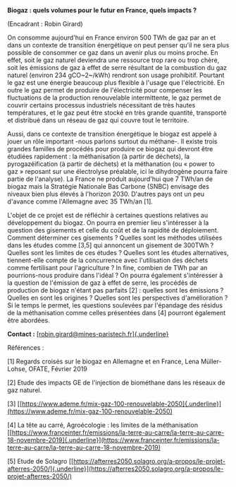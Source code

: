 **Biogaz : quels volumes pour le futur en France, quels impacts ?**

(Encadrant : Robin Girard)

On consomme aujourd'hui en France environ 500 TWh de gaz par an et dans
un contexte de transition énergétique on peut penser qu'il ne sera plus
possible de consommer ce gaz dans un avenir plus ou moins proche. En
effet, soit le gaz naturel deviendra une ressource trop rare ou trop
chère, soit les émissions de gaz à effet de serre résultant de la
combustion du gaz naturel (environ 234 gCO~2~/kWh) rendront son usage
prohibitif. Pourtant le gaz est une énergie beaucoup plus flexible à
l'usage que l'électricité. En outre le gaz permet de produire de
l'électricité pour compenser les fluctuations de la production
renouvelable intermittente, le gaz permet de couvrir certains processus
industriels nécessitant de très hautes températures, et le gaz peut être
stocké en très grande quantité, transporté et distribué dans un réseau
de gaz qui couvre tout le territoire.

Aussi, dans ce contexte de transition énergétique le biogaz est appelé à
jouer un rôle important -nous parlons surtout du méthane-. Il existe
trois grandes familles de procédés pour produire ce biogaz qui devront
être étudiées rapidement : la méthanisation (à partir de déchets), la
pyrogazéification (à partir de déchets) et la méthanation (ou « power to
gaz » reposant sur une électrolyse préalable, ici le dihydrogène pourra
faire partie de l'analyse). La France ne produit aujourd'hui que 7
TWh/an de biogaz mais la Stratégie Nationale Bas Carbone (SNBC) envisage
des niveaux bien plus élevés à l'horizon 2030. D'autres pays ont un peu
d'avance comme l'Allemagne avec 35 TWh/an \[1\].

L'objet de ce projet est de réfléchir à certaines questions relatives au
développement du biogaz. On pourra en premier lieu s'intéresser à la
question des gisements et celle du coût et de la rapidité de
déploiement. Comment déterminer ces gisements ? Quelles sont les
méthodes utilisées dans les études comme \[3,5\] qui annoncent un
gisement de 300TWh ? Quelles sont les limites de ces études ? Quelles
sont les études alternatives, tiennent-elle compte de la concurrence
avec l'utilisation des déchets comme fertilisant pour l'agriculture ? In
fine, combien de TWh par an pourrions-nous produire dans l'idéal ? On
pourra également s'intéresser à la question de l'émission de gaz à effet
de serre, les procédés de production de biogaz n'étant pas parfaits
\[2\] : quelles sont les émissions ? Quelles en sont les origines ?
Quelles sont les perspectives d'amélioration ? Si le temps le permet,
les questions soulevées par l'épandage des résidus de la méthanisation
comme celles présentées dans \[4\] pourront également être abordées.

**Contact :**
[[robin.girard\@mines-paristech.fr]{.underline}](mailto:robin.girard@mines-paristech.fr)

Références :

\[1\] Regards croisés sur le biogaz en Allemagne et en France, Lena
Müller-Lohse, OFATE, Février 2019

\[2\] Etude des impacts GE de l'injection de biométhane dans les réseaux
de gaz naturel.

\[3\]
[[https://www.ademe.fr/mix-gaz-100-renouvelable-2050]{.underline}](https://www.ademe.fr/mix-gaz-100-renouvelable-2050)

\[4\] La tête au carré, Agroécologie : les limites de la méthanisation
[[https://www.franceinter.fr/emissions/la-terre-au-carre/la-terre-au-carre-18-novembre-2019]{.underline}](https://www.franceinter.fr/emissions/la-terre-au-carre/la-terre-au-carre-18-novembre-2019)

\[5\] Etude de Solagro
[[https://afterres2050.solagro.org/a-propos/le-projet-afterres-2050/]{.underline}](https://afterres2050.solagro.org/a-propos/le-projet-afterres-2050/)
